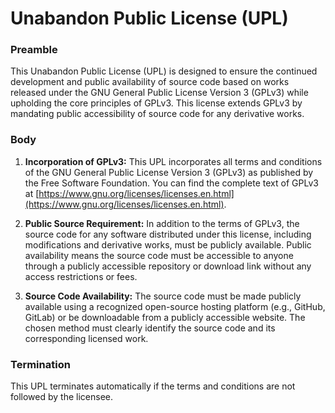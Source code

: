 # Unabandon Public License (UPL)

### Preamble
This Unabandon Public License (UPL) is designed to ensure the continued development and public availability of source code based on works released under the GNU General Public License Version 3 (GPLv3) while upholding the core principles of GPLv3. This license extends GPLv3 by mandating public accessibility of source code for any derivative works.

### Body
1. **Incorporation of GPLv3:** This UPL incorporates all terms and conditions of the GNU General Public License Version 3 (GPLv3) as published by the Free Software Foundation. You can find the complete text of GPLv3 at [https://www.gnu.org/licenses/licenses.en.html](https://www.gnu.org/licenses/licenses.en.html).

2. **Public Source Requirement:** In addition to the terms of GPLv3, the source code for any software distributed under this license, including modifications and derivative works, must be publicly available. Public availability means the source code must be accessible to anyone through a publicly accessible repository or download link without any access restrictions or fees.

3. **Source Code Availability:** The source code must be made publicly available using a recognized open-source hosting platform (e.g., GitHub, GitLab) or be downloadable from a publicly accessible website. The chosen method must clearly identify the source code and its corresponding licensed work.

### Termination
This UPL terminates automatically if the terms and conditions are not followed by the licensee.
